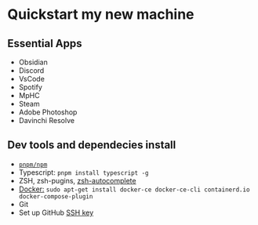 # Quickstart my new machine
## Essential Apps
- Obsidian
- Discord
- VsCode
- Spotify
- MpHC
- Steam
- Adobe Photoshop
- Davinchi Resolve
## Dev tools and dependecies install
- [`pnpm/npm`](https://pnpm.io/installation)
- Typescript: `pnpm install typescript -g`
- ZSH, zsh-pugins, [zsh-autocomplete](https://github.com/marlonrichert/zsh-autocomplete)
- [Docker:](https://docs.docker.com/engine/install/ubuntu/) `sudo apt-get install docker-ce docker-ce-cli containerd.io docker-compose-plugin`
- Git
- Set up GitHub [SSH key](https://www.atlassian.com/git/tutorials/git-ssh)
